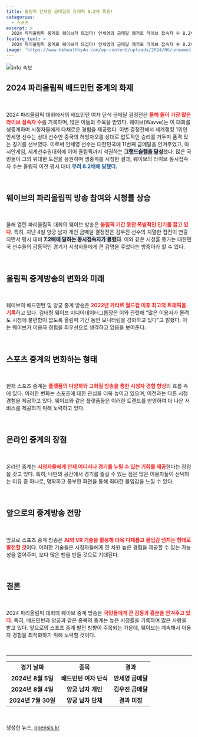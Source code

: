 ```yaml
---
title: 올림픽 안세영 금메달로 트래픽 8.2배 폭증!
categories:
  - 스포츠
excerpt: >
  2024 파리올림픽 중계로 웨이브가 뜨겁다! 안세영의 금메달 쾌거로 라이브 접속자 수 8.2배 폭증, 스포츠 팬들의 열기가 극에 달했다. 
feature_text: >
  2024 파리올림픽 중계로 웨이브가 뜨겁다! 안세영의 금메달 쾌거로 라이브 접속자 수 8.2배 폭증, 스포츠 팬들의 열기가 극에 달했다. 
image: 'https://www.behealthy4u.com/wp-content/uploads/2024/06/unnamed-file.png'
---
```


<p><img src="https://www.behealthy4u.com/wp-content/uploads/2024/06/unnamed-file.png" alt="info 속보" /></p>

<h2 data-ke-size="size26">2024 파리올림픽 배드민턴 중계의 화제</h2>

<p data-ke-size="size16">&nbsp;</p>

<p>2024 파리올림픽 대회에서의 배드민턴 여자 단식 금메달 결정전은 <b><span style="color: #ee2323;">올해 들어 가장 많은 라이브 접속자 수</span></b>를 기록하며, 많은 이들의 주목을 받았다. 웨이브(Wavve)는 이 대회를 생중계하며 시청자들에게 다채로운 경험을 제공했다. 이번 결정전에서 세계랭킹 1위인 안세영 선수는 상대 선수인 중국의 허빙자오를 상대로 압도적인 승리를 거두며 품격 있는 경기를 선보였다. 이로써 안세영 선수는 대한민국에 11번째 금메달을 안겨주었고, 아시안게임, 세계선수권대회에 이어 올림픽까지 석권하는 <b><span style="background-color: #21538527;">그랜드슬램을 달성</span></b>했다. 많은 국민들이 그의 위대한 도전을 응원하며 생중계를 시청한 결과, 웨이브의 라이브 동시접속자 수는 올림픽 이전 평시 대비 <b><span style="color: #1a5490;">무려 8.2배에 달했다</span></b>.</p>

<p data-ke-size="size16">&nbsp;</p>

<h2 data-ke-size="size26">웨이브의 파리올림픽 방송 참여와 시청률 상승</h2>

<p data-ke-size="size16">&nbsp;</p>

<p>올해 열린 파리올림픽 대회의 웨이브 방송은 <b><span style="color: #ee2323;">올림픽 기간 동안 폭발적인 인기를 끌고 있다</span></b>. 특히, 지난 4일 양궁 남자 개인 금메달 결정전은 김우진 선수의 치열한 접전이 연출되면서 평시 대비 <b><span style="background-color: #21538527;">7.2배에 달하는 동시접속자가 몰렸다</span></b>. 이와 같은 시청률 증가는 대한민국 선수들의 감동적인 경기가 시청자들에게 큰 감명을 주었다는 방증이라 할 수 있다.</p>

<p data-ke-size="size16">&nbsp;</p>

<h2 data-ke-size="size26">올림픽 중계방송의 변화와 미래</h2>

<p data-ke-size="size16">&nbsp;</p>

<p>웨이브의 배드민턴 및 양궁 중계 방송은 <b><span style="color: #ee2323;">2022년 카타르 월드컵 이후 최고의 트래픽을 기록</span></b>하고 있다. 김태형 웨이브 미디어데이터그룹장은 이와 관련해 “많은 이용자가 몰려도 시청에 불편함이 없도록 올림픽 기간 동안 모니터링을 강화하고 있다”고 밝혔다. 이는 웨이브가 이용자 경험을 최우선으로 생각하고 있음을 보여준다.</p>

<p data-ke-size="size16">&nbsp;</p>

<h2 data-ke-size="size26">스포츠 중계의 변화하는 형태</h2>

<p data-ke-size="size16">&nbsp;</p>

<p>현재 스포츠 중계는 <b><span style="color: #ee2323;">플랫폼의 다양화와 고화질 방송을 통한 시청자 경험 향상</span></b>의 흐름 속에 있다. 이러한 변화는 스포츠에 대한 관심을 더욱 높이고 있으며, 이전과는 다른 시청 경험을 제공하고 있다. 웨이브와 같은 플랫폼들은 이러한 트렌드를 반영하여 더 나은 서비스를 제공하기 위해 노력하고 있다.</p>

<p data-ke-size="size16">&nbsp;</p>

<h2 data-ke-size="size26">온라인 중계의 장점</h2>

<p data-ke-size="size16">&nbsp;</p>

<p>온라인 중계는 <b><span style="color: #ee2323;">시청자들에게 언제 어디서나 경기를 누릴 수 있는 기회를 제공</span></b>한다는 장점을 갖고 있다. 특히, 나만의 공간에서 경기를 즐길 수 있는 점은 많은 이용자들이 선택하는 이유 중 하나로, 명확하고 풍부한 화면을 통해 최대한 몰입감을 느낄 수 있다. </p>

<p data-ke-size="size16">&nbsp;</p>

<h2 data-ke-size="size26">앞으로의 중계방송 전망</h2>

<p data-ke-size="size16">&nbsp;</p>

<p>앞으로 스포츠 중계 방송은 <b><span style="color: #ee2323;">AI와 VR 기술을 활용해 더욱 다채롭고 몰입감 넘치는 형태로 발전할 것</span></b>이다. 이러한 기술들은 시청자들에게 한 차원 높은 경험을 제공할 수 있는 가능성을 열어주며, 보다 많은 팬을 만들 것으로 기대된다.</p>

<p data-ke-size="size16">&nbsp;</p>

<h2 data-ke-size="size26">결론</h2>

<p data-ke-size="size16">&nbsp;</p>

<p>2024 파리올림픽 대회의 웨이브 중계 방송은 <b><span style="color: #ee2323;">국민들에게 큰 감동과 흥분을 안겨주고 있다</span></b>. 특히, 배드민턴과 양궁과 같은 종목의 중계는 높은 시청률을 기록하며 많은 사랑을 받고 있다. 앞으로의 스포츠 중계 발전 방향이 주목되는 가운데, 웨이브는 계속해서 이용자 경험을 최적화하기 위해 노력할 것이다.</p>

<p data-ke-size="size16">&nbsp;</p>

<hr>

<table style="width: 100%; border-collapse: collapse;">
<tr>
<td style="text-align: center; height: 17px;"><b>경기 날짜</b></td>
<td style="text-align: center; height: 17px;"><b>종목</b></td>
<td style="text-align: center; height: 17px;"><b>결과</b></td>
</tr>
<tr>
<td style="text-align: center; height: 17px;"><b>2024년 8월 5일</b></td>
<td style="text-align: center; height: 17px;"><b>배드민턴 여자 단식</b></td>
<td style="text-align: center; height: 17px;"><b>안세영 금메달</b></td>
</tr>
<tr>
<td style="text-align: center; height: 17px;"><b>2024년 8월 4일</b></td>
<td style="text-align: center; height: 17px;"><b>양궁 남자 개인</b></td>
<td style="text-align: center; height: 17px;"><b>김우진 금메달</b></td>
</tr>
<tr>
<td style="text-align: center; height: 17px;"><b>2024년 7월 30일</b></td>
<td style="text-align: center; height: 17px;"><b>양궁 남자 단체</b></td>
<td style="text-align: center; height: 17px;"><b>결과 미정</b></td>
</tr>
</table>

<p data-ke-size="size16">&nbsp;</p>
생생한 뉴스, <a href="https://opensis.kr" rel="dofollow">opensis.kr</a>


